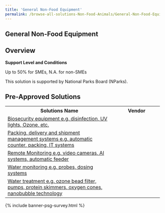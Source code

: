 ```yaml
---
title: 'General Non-Food Equipment'
permalink: /browse-all-solutions-Non-Food-Animals/General-Non-Food-Equipment
---
```


## General Non-Food Equipment
## Overview

**Support Level and Conditions**

Up to 50% for SMEs, N.A. for non-SMEs

This solution is supported by National Parks Board (NParks).

## Pre-Approved Solutions

<table>
<tr>
<th style='width: auto;'><b>Solutions Name</b></th>
<th style='width: 30%;'><b>Vendor</b></th>
</tr>
<tr>
<td><a href='/productivity-solutions-grant/solutionrepo/solution922' target='_blank'>Biosecurity equipment e.g. disinfection, UV lights, Ozone, etc.</a><br></td>
<td></td>
</tr>
<tr>
<td><a href='/productivity-solutions-grant/solutionrepo/solution923' target='_blank'>Packing, delivery and shipment management systems e.g. automatic counter, packing, IT systems</a><br></td>
<td></td>
</tr>
<tr>
<td><a href='/productivity-solutions-grant/solutionrepo/solution924' target='_blank'>Remote Monitoring e.g. video cameras, AI systems, automatic feeder</a><br></td>
<td></td>
</tr>
<tr>
<td><a href='/productivity-solutions-grant/solutionrepo/solution925' target='_blank'>Water monitoring e.g. probes, dosing systems</a><br></td>
<td></td>
</tr>
<tr>
<td><a href='/productivity-solutions-grant/solutionrepo/solution926' target='_blank'>Water treatment e.g. ozone bead filter, pumps, protein skimmers, oxygen cones, nanobubble technology</a><br></td>
<td></td>
</tr>
</table>

{% include banner-psg-survey.html %}
